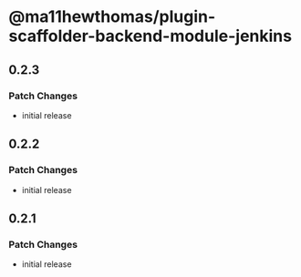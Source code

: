 # @ma11hewthomas/plugin-scaffolder-backend-module-jenkins

## 0.2.3

### Patch Changes

- initial release

## 0.2.2

### Patch Changes

- initial release

## 0.2.1

### Patch Changes

- initial release
